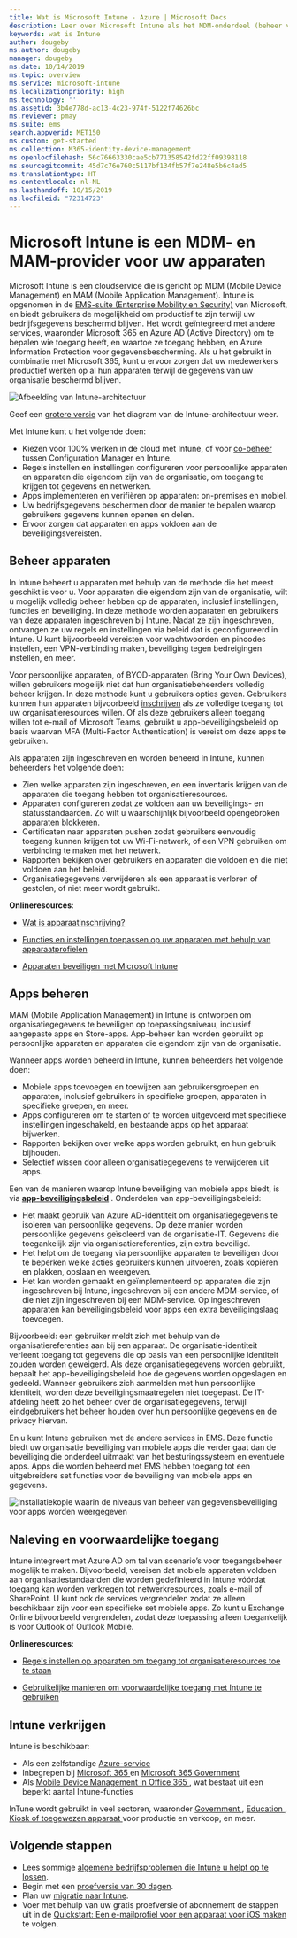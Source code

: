 ```yaml
---
title: Wat is Microsoft Intune - Azure | Microsoft Docs
description: Leer over Microsoft Intune als het MDM-onderdeel (beheer van mobiele apparaten) en MAM-onderdeel (beheer van mobiele apps) van de oplossing Enterprise Mobility + Security en hoe u hiermee bedrijfsgegevens kunt beschermen.
keywords: wat is Intune
author: dougeby
ms.author: dougeby
manager: dougeby
ms.date: 10/14/2019
ms.topic: overview
ms.service: microsoft-intune
ms.localizationpriority: high
ms.technology: ''
ms.assetid: 3b4e778d-ac13-4c23-974f-5122f74626bc
ms.reviewer: pmay
ms.suite: ems
search.appverid: MET150
ms.custom: get-started
ms.collection: M365-identity-device-management
ms.openlocfilehash: 56c76663330cae5cb771358542fd22ff09398118
ms.sourcegitcommit: 45d7c76e760c5117bf134fb57f7e248e5b6c4ad5
ms.translationtype: HT
ms.contentlocale: nl-NL
ms.lasthandoff: 10/15/2019
ms.locfileid: "72314723"
---
```

# <a name="microsoft-intune-is-an-mdm-and-mam-provider-for-your-devices"></a>Microsoft Intune is een MDM- en MAM-provider voor uw apparaten

Microsoft Intune is een cloudservice die is gericht op MDM (Mobile Device Management) en MAM (Mobile Application Management). Intune is opgenomen in de [EMS-suite (Enterprise Mobility en Security)](https://www.microsoft.com/microsoft-365/enterprise-mobility-security) van Microsoft, en biedt gebruikers de mogelijkheid om productief te zijn terwijl uw bedrijfsgegevens beschermd blijven. Het wordt geïntegreerd met andere services, waaronder Microsoft 365 en Azure AD (Active Directory) om te bepalen wie toegang heeft, en waartoe ze toegang hebben, en Azure Information Protection voor gegevensbescherming. Als u het gebruikt in combinatie met Microsoft 365, kunt u ervoor zorgen dat uw medewerkers productief werken op al hun apparaten terwijl de gegevens van uw organisatie beschermd blijven.

![Afbeelding van Intune-architectuur](./media/what-is-intune/intunearch_sm.png)

Geef een [grotere versie](./media/what-is-intune/intunearchitecture.svg) van het diagram van de Intune-architectuur weer.

Met Intune kunt u het volgende doen:

- Kiezen voor 100% werken in de cloud met Intune, of voor [co-beheer](https://docs.microsoft.com/sccm/comanage/overview) tussen Configuration Manager en Intune.
- Regels instellen en instellingen configureren voor persoonlijke apparaten en apparaten die eigendom zijn van de organisatie, om toegang te krijgen tot gegevens en netwerken.
- Apps implementeren en verifiëren op apparaten: on-premises en mobiel.
- Uw bedrijfsgegevens beschermen door de manier te bepalen waarop gebruikers gegevens kunnen openen en delen.
- Ervoor zorgen dat apparaten en apps voldoen aan de beveiligingsvereisten.

## <a name="manage-devices"></a>Beheer apparaten

In Intune beheert u apparaten met behulp van de methode die het meest geschikt is voor u. Voor apparaten die eigendom zijn van de organisatie, wilt u mogelijk volledig beheer hebben op de apparaten, inclusief instellingen, functies en beveiliging. In deze methode worden apparaten en gebruikers van deze apparaten ingeschreven bij Intune. Nadat ze zijn ingeschreven, ontvangen ze uw regels en instellingen via beleid dat is geconfigureerd in Intune. U kunt bijvoorbeeld vereisten voor wachtwoorden en pincodes instellen, een VPN-verbinding maken, beveiliging tegen bedreigingen instellen, en meer.

Voor persoonlijke apparaten, of BYOD-apparaten (Bring Your Own Devices), willen gebruikers mogelijk niet dat hun organisatiebeheerders volledig beheer krijgen. In deze methode kunt u gebruikers opties geven. Gebruikers kunnen hun apparaten bijvoorbeeld [inschrijven](../enrollment/device-enrollment.md) als ze volledige toegang tot uw organisatieresources willen. Of als deze gebruikers alleen toegang willen tot e-mail of Microsoft Teams, gebruikt u app-beveiligingsbeleid op basis waarvan MFA (Multi-Factor Authentication) is vereist om deze apps te gebruiken.

Als apparaten zijn ingeschreven en worden beheerd in Intune, kunnen beheerders het volgende doen:

- Zien welke apparaten zijn ingeschreven, en een inventaris krijgen van de apparaten die toegang hebben tot organisatieresources.
- Apparaten configureren zodat ze voldoen aan uw beveiligings- en statusstandaarden. Zo wilt u waarschijnlijk bijvoorbeeld opengebroken apparaten blokkeren.
- Certificaten naar apparaten pushen zodat gebruikers eenvoudig toegang kunnen krijgen tot uw Wi-Fi-netwerk, of een VPN gebruiken om verbinding te maken met het netwerk.
- Rapporten bekijken over gebruikers en apparaten die voldoen en die niet voldoen aan het beleid.
- Organisatiegegevens verwijderen als een apparaat is verloren of gestolen, of niet meer wordt gebruikt.

**Onlineresources**:

- [Wat is apparaatinschrijving?](../enrollment/device-enrollment.md)

- [Functies en instellingen toepassen op uw apparaten met behulp van apparaatprofielen](../configuration/device-profiles.md)

- [Apparaten beveiligen met Microsoft Intune](../protect/device-protect.md)

## <a name="manage-apps"></a>Apps beheren

MAM (Mobile Application Management) in Intune is ontworpen om organisatiegegevens te beveiligen op toepassingsniveau, inclusief aangepaste apps en Store-apps. App-beheer kan worden gebruikt op persoonlijke apparaten en apparaten die eigendom zijn van de organisatie.

Wanneer apps worden beheerd in Intune, kunnen beheerders het volgende doen:

- Mobiele apps toevoegen en toewijzen aan gebruikersgroepen en apparaten, inclusief gebruikers in specifieke groepen, apparaten in specifieke groepen, en meer.
- Apps configureren om te starten of te worden uitgevoerd met specifieke instellingen ingeschakeld, en bestaande apps op het apparaat bijwerken.
- Rapporten bekijken over welke apps worden gebruikt, en hun gebruik bijhouden.
- Selectief wissen door alleen organisatiegegevens te verwijderen uit apps.

Een van de manieren waarop Intune beveiliging van mobiele apps biedt, is via **[app-beveiligingsbeleid](../apps/app-protection-policy.md)** . Onderdelen van app-beveiligingsbeleid:

- Het maakt gebruik van Azure AD-identiteit om organisatiegegevens te isoleren van persoonlijke gegevens. Op deze manier worden persoonlijke gegevens geïsoleerd van de organisatie-IT. Gegevens die toegankelijk zijn via organisatiereferenties, zijn extra beveiligd.
- Het helpt om de toegang via persoonlijke apparaten te beveiligen door te beperken welke acties gebruikers kunnen uitvoeren, zoals kopiëren en plakken, opslaan en weergeven.
- Het kan worden gemaakt en geïmplementeerd op apparaten die zijn ingeschreven bij Intune, ingeschreven bij een andere MDM-service, of die niet zijn ingeschreven bij een MDM-service. Op ingeschreven apparaten kan beveiligingsbeleid voor apps een extra beveiligingslaag toevoegen.

Bijvoorbeeld: een gebruiker meldt zich met behulp van de organisatiereferenties aan bij een apparaat. De organisatie-identiteit verleent toegang tot gegevens die op basis van een persoonlijke identiteit zouden worden geweigerd. Als deze organisatiegegevens worden gebruikt, bepaalt het app-beveiligingsbeleid hoe de gegevens worden opgeslagen en gedeeld. Wanneer gebruikers zich aanmelden met hun persoonlijke identiteit, worden deze beveiligingsmaatregelen niet toegepast. De IT-afdeling heeft zo het beheer over de organisatiegegevens, terwijl eindgebruikers het beheer houden over hun persoonlijke gegevens en de privacy hiervan.

En u kunt Intune gebruiken met de andere services in EMS. Deze functie biedt uw organisatie beveiliging van mobiele apps die verder gaat dan de beveiliging die onderdeel uitmaakt van het besturingssysteem en eventuele apps. Apps die worden beheerd met EMS hebben toegang tot een uitgebreidere set functies voor de beveiliging van mobiele apps en gegevens.

![Installatiekopie waarin de niveaus van beheer van gegevensbeveiliging voor apps worden weergegeven](./media/what-is-intune/managing-mobile-apps.png)

## <a name="compliance-and-conditional-access"></a>Naleving en voorwaardelijke toegang

Intune integreert met Azure AD om tal van scenario’s voor toegangsbeheer mogelijk te maken. Bijvoorbeeld, vereisen dat mobiele apparaten voldoen aan organisatiestandaarden die worden gedefinieerd in Intune vóórdat toegang kan worden verkregen tot netwerkresources, zoals e-mail of SharePoint. U kunt ook de services vergrendelen zodat ze alleen beschikbaar zijn voor een specifieke set mobiele apps. Zo kunt u Exchange Online bijvoorbeeld vergrendelen, zodat deze toepassing alleen toegankelijk is voor Outlook of Outlook Mobile.

**Onlineresources**:

- [Regels instellen op apparaten om toegang tot organisatieresources toe te staan](../protect/device-compliance-get-started.md)

- [Gebruikelijke manieren om voorwaardelijke toegang met Intune te gebruiken](../protect/conditional-access-intune-common-ways-use.md)

## <a name="how-to-get-intune"></a>Intune verkrijgen

Intune is beschikbaar:

- Als een zelfstandige [Azure-service](https://go.microsoft.com/fwlink/?linkid=2090973)
- Inbegrepen bij [Microsoft 365 ](https://www.microsoft.com/microsoft-365/enterprise-mobility-security/microsoft-intune) en [Microsoft 365 Government](https://www.microsoft.com/microsoft-365/government)
- Als [Mobile Device Management in Office 365 ](https://support.office.com/article/choose-between-mdm-for-office-365-and-microsoft-intune-c93d9ab9-efb2-4349-9b93-30c30562ee22), wat bestaat uit een beperkt aantal Intune-functies

InTune wordt gebruikt in veel sectoren, waaronder [Government ](https://docs.microsoft.com/enterprise-mobility-security/solutions/ems-govt-service-description), [Education ](https://www.microsoft.com/en-us/education/intune), [Kiosk of toegewezen apparaat ](../configuration/kiosk-settings.md) voor productie en verkoop, en meer.

## <a name="next-steps"></a>Volgende stappen

- Lees sommige [algemene bedrijfsproblemen die Intune u helpt op te lossen](https://docs.microsoft.com/intune/common-scenarios).
- Begin met een [proefversie van 30 dagen](free-trial-sign-up.md).
- Plan uw [migratie naar Intune](migration-guide.md).
- Voer met behulp van uw gratis proefversie of abonnement de stappen uit in de [Quickstart: Een e-mailprofiel voor een apparaat voor iOS maken](../configuration/quickstart-email-profile.md) te volgen.
